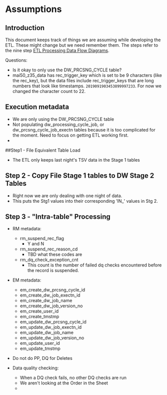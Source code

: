 # Assumptions

## Introduction

This document keeps track of things we are assuming while developing the ETL. These might change but we need remember them. The steps refer to the nine step  [ETL Processing Data Flow Diagrams](https://drive.google.com/file/d/16BcITSFaCaLhXMs4epbEsvIyguZ5RZ1h/view?usp=sharing_eil&ts=5d6e62da).



Questions: 

- Is it okay to only use the DW_PRCSNG_CYCLE table?
- mai50_z35_data has rec_trigger_key which is set to be 9 characters (like the rec_key), but the data files include rec_trigger_keys that are long numbers that look like timestamps. `2019091903453899997233`. For now we changed the character count to 22. 



## Execution metadata

-  We are only using the DW_PRCSNG_CYCLE table
- Not populating dw_processing_cycle_job, or dw_prcsng_cycle_job_exectn tables because it is too complicated for the moment. Need to focus on getting ETL working first. 
- 



##Step1 - File Equivalent Table Load

- The ETL only keeps last night's TSV data in the Stage 1 tables

## Step 2 - Copy File Stage 1 tables to DW Stage 2 Tables

- Right now we are only dealing with one night of data.
- This puts the Stg1 values into their corresponding 'IN_' values in Stg 2. 

## Step 3 - "Intra-table" Processing

- RM metadata:

  - rm_suspend_rec_flag
    - Y and N 
  - rm_suspend_rec_reason_cd
    - TBD what these codes are
  - rm_dq_check_exception_cnt
    - This count is the number of failed dq checks encountered before the record is suspended. 

- EM metadata:

  - em_create_dw_prcsng_cycle_id
  - em_create_dw_job_exectn_id
  - em_create_dw_job_name 
  - em_create_dw_job_version_no
  - em_create_user_id
  - em_create_tmstmp
  - em_update_dw_prcsng_cycle_id
  - em_update_dw_job_exectn_id
  - em_update_dw_job_name
  - em_update_dw_job_version_no
  - em_update_user_id
  - em_update_tmstmp

-  Do not do PP, DQ for Deletes
- Data quality checking: 
  - When a DQ check fails, no other DQ checks are run
  - We aren't looking at the Order in the Sheet
  - 